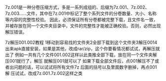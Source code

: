 7z.001是一种分卷压缩方式，多是一系列成组的、后缀为7z.001、7z.002、7z.003……文件，其中在7z.001中标记了整个系列文件的分卷数量、大小、名称等内容的完整性校验。
因此，必须保证所有分卷都被完整下载，且文件名一致，并被存放在同一个文件夹目录中，文件的完整性才能被正确校验。否则，必然出现解压错误。

7z解压001.002教程
1移动到容易找的文件夹2全部下载到这个文件夹3解压0014出来apk直接安装，如果是其他，改成rar/zip，这个你要看情况都试试，再解压就出了
例如一共有几个文件001.002这样以此类推全部下载，放在同一个文件夹解压001就行了，解压
就解压001就可以了
如果下载全部文件后，点001解压不了或者出问题的话，可以试试将所有文件7z 后面的括号以及里面数字删掉，再点001解
压试试，改成7z.001.7z.002这样之类